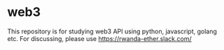 # web3

This repository is for studying web3 API using python, javascript, golang etc.
For discussing, please use https://rwanda-ether.slack.com/

